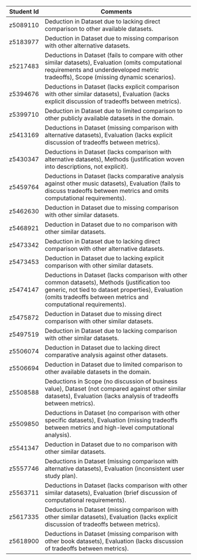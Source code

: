 | Student Id | Comments |
|------------|----------|
| z5089110 | Deduction in Dataset due to lacking direct comparison to other available datasets. |
| z5183977 | Deduction in Dataset due to missing comparison with other alternative datasets. |
| z5217483 | Deductions in Dataset (fails to compare with other similar datasets), Evaluation (omits computational requirements and underdeveloped metric tradeoffs), Scope (missing dynamic scenarios). |
| z5394676 | Deductions in Dataset (lacks explicit comparison with other similar datasets), Evaluation (lacks explicit discussion of tradeoffs between metrics). |
| z5399710 | Deduction in Dataset due to limited comparison to other publicly available datasets in the domain. |
| z5413169 | Deductions in Dataset (missing comparison with alternative datasets), Evaluation (lacks explicit discussion of tradeoffs between metrics). |
| z5430347 | Deductions in Dataset (lacks comparison with alternative datasets), Methods (justification woven into descriptions, not explicit). |
| z5459764 | Deductions in Dataset (lacks comparative analysis against other music datasets), Evaluation (fails to discuss tradeoffs between metrics and omits computational requirements). |
| z5462630 | Deduction in Dataset due to missing comparison with other similar datasets. |
| z5468921 | Deduction in Dataset due to no comparison with other similar datasets. |
| z5473342 | Deduction in Dataset due to lacking direct comparison with other alternative datasets. |
| z5473453 | Deduction in Dataset due to lacking explicit comparison with other similar datasets. |
| z5474147 | Deductions in Dataset (lacks comparison with other common datasets), Methods (justification too generic, not tied to dataset properties), Evaluation (omits tradeoffs between metrics and computational requirements). |
| z5475872 | Deduction in Dataset due to missing direct comparison with other similar datasets. |
| z5497519 | Deduction in Dataset due to lacking comparison with other similar datasets. |
| z5506074 | Deduction in Dataset due to lacking direct comparative analysis against other datasets. |
| z5506694 | Deduction in Dataset due to limited comparison to other available datasets in the domain. |
| z5508588 | Deductions in Scope (no discussion of business value), Dataset (not compared against other similar datasets), Evaluation (lacks analysis of tradeoffs between metrics). |
| z5509850 | Deductions in Dataset (no comparison with other specific datasets), Evaluation (missing tradeoffs between metrics and high-level computational analysis). |
| z5541347 | Deduction in Dataset due to no comparison with other similar datasets. |
| z5557746 | Deductions in Dataset (missing comparison with alternative datasets), Evaluation (inconsistent user study plan). |
| z5563711 | Deductions in Dataset (lacks comparison with other similar datasets), Evaluation (brief discussion of computational requirements). |
| z5617335 | Deductions in Dataset (missing comparison with other similar datasets), Evaluation (lacks explicit discussion of tradeoffs between metrics). |
| z5618900 | Deductions in Dataset (missing comparison with other book datasets), Evaluation (lacks discussion of tradeoffs between metrics). 
